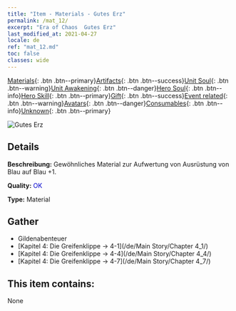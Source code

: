 ```yaml
---
title: "Item - Materials - Gutes Erz"
permalink: /mat_12/
excerpt: "Era of Chaos  Gutes Erz"
last_modified_at: 2021-04-27
locale: de
ref: "mat_12.md"
toc: false
classes: wide
---
```

 [Materials](/ItemsDE/){: .btn .btn--primary}[Artifacts](/ItemsDE/Artifacts/){: .btn .btn--success}[Unit Soul](/ItemsDE/UnitSoul/){: .btn .btn--warning}[Unit Awakening](/ItemsDE/UnitAwakening/){: .btn .btn--danger}[Hero Soul](/ItemsDE/HeroSoul/){: .btn .btn--info}[Hero Skill](/ItemsDE/HeroSkill/){: .btn .btn--primary}[Gift](/ItemsDE/Gift/){: .btn .btn--success}[Event related](/ItemsDE/Events/){: .btn .btn--warning}[Avatars](/ItemsDE/Avatars/){: .btn .btn--danger}[Consumables](/ItemsDE/Consumables/){: .btn .btn--info}[Unknown](/ItemsDE/Unknown/){: .btn .btn--primary}

 ![Gutes Erz](/images/t/i_cailiao_kuangshi1.png)

## Details
 **Beschreibung:** Gewöhnliches Material zur Aufwertung von Ausrüstung von Blau auf Blau +1.

 **Quality:** <span style="color: #0000CD">OK</span>

 **Type:** Material

## Gather

*    Gildenabenteuer 
*    [Kapitel 4: Die Greifenklippe -> 4-1](/de/Main Story/Chapter 4_1/) 
*    [Kapitel 4: Die Greifenklippe -> 4-4](/de/Main Story/Chapter 4_4/) 
*    [Kapitel 4: Die Greifenklippe -> 4-7](/de/Main Story/Chapter 4_7/) 

## This item contains:

  None

